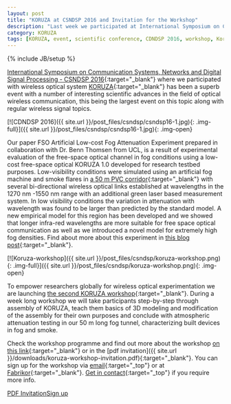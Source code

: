```yaml
---
layout: post
title: "KORUZA at CSNDSP 2016 and Invitation for the Workshop"
description: "Last week we participated at International Symposium on Communication Systems, Networks and Digital Signal Processing - CSN 2016 in Prague. In Fall 2016 we're organizing second KORUZA workshop to empower researchers globally for wireless optical experimentation."
category: KORUZA
tags: [KORUZA, event, scientific conference, CDNDSP 2016, workshop, Koruza workshop]
---
```

{% include JB/setup %}

[International Symposium on Communication Systems, Networks and Digital Signal Processing - CSNDSP 2016](http://www.csndsp16.com/){:target="_blank"} where we participated with wireless optical system [KORUZA](http://koruza.net/){:target="_blank"} has been a superb event with a number of interesting scientific advances in the field of optical wireless communication, this being the largest event on this topic along with regular wireless signal topics.

[![CDNDSP 2016]({{ site.url }}/post_files/csndsp/csndsp16-1.jpg){: .img-full}]({{ site.url }}/post_files/csndsp/csndsp16-1.jpg){: .img-open}

Our paper FSO Artificial Low-cost Fog Attenuation Experiment prepared in collaboration with Dr. Benn Thomsen from UCL, is a result of experimental evaluation of the free-space optical channel in fog conditions using a low-cost free-space optical KORUZA 1.0 developed for research testbed purposes. Low-visibility conditions were simulated using an artificial fog machine and smoke flares in [a 50 m PVC corridor](http://irnas.eu/test-facility){:target="_blank"} with several bi-directional wireless optical links established at wavelengths in the 1270 nm -1550 nm range with an additional green laser based measurement system. In low visibility conditions the variation in attenuation with wavelength was found to be larger than predicted by the standard model. A new empirical model for this region has been developed and we showed that longer infra-red wavelengths are more suitable for free space optical communication as well as we introduced a novel model for extremely high fog densities. Find about more about this experiment in [this blog post](http://irnas.eu/koruza/2016/01/20/fog-experiment-first-results){:target="_blank"}. 

[![Koruza-workshop]({{ site.url }}/post_files/csndsp/koruza-workshop.png){: .img-full}]({{ site.url }}/post_files/csndsp/koruza-workshop.png){: .img-open}

To empower researchers globally for wireless optical experimentation we are launching [the second KORUZA workshop](http://koruza.net/events/#koruza-workshop){:target="_blank"}. During a week long workshop we will take participants step-by-step through assembly of KORUZA, teach them basics of 3D modeling and modification of the assembly for their own purposes and conclude with atmospheric attenuation testing in our 50 m long fog tunnel, characterizing built devices in fog and smoke.

Check the workshop programme and find out more about the workshop [on this link](http://koruza.net/events/#koruza-workshop){:target="_blank"} or in the [pdf invitation]({{ site.url }}/downloads/koruza-workshop-invitation.pdf){:target="_blank"}. You can sign up for the workshop via [email](mailto:info@irnas.eu){:target="_top"} or at [Fabrikor](http://fabrikor.eu/koruza/koruza-workshop-for-scientific-applications){:target="_blank"}. [Get in contact](mailto:info@irnas.eu){:target="_top"} if you require more info.

<a href="{{ site.url }}/downloads/koruza-workshop-invitation.pdf" class="btn btn-primary btn-lg" target="_blank">PDF Invitation</a><a href="http://fabrikor.eu/koruza/koruza-workshop-for-scientific-applications" class="btn btn-primary btn-lg" target="_blank">Sign up</a>
